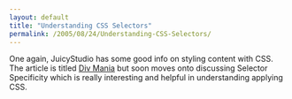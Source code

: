 ```yaml
---
layout: default
title: "Understanding CSS Selectors"
permalink: /2005/08/24/Understanding-CSS-Selectors/
---
```


One again, JuicyStudio has some good info on styling content with CSS. The article is titled <a href="http://juicystudio.com/article/div-mania.php" target="_blank">Div Mania</a> but soon moves onto discussing Selector Specificity which is really interesting and helpful in understanding applying CSS.<br/>